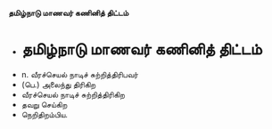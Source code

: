 **தமிழ்நாடு மாணவர் கணினித் திட்டம்**
- # தமிழ்நாடு மாணவர் கணினித் திட்டம்
- n. வீரச்செயல் நாடிச் சுற்றித்திரிபவர்
- (பெ.) அலைந்து திரிகிற
- வீரச்செயல் நாடிச் சுற்றித்திரிகிற
- தவறு செய்கிற
- நெறிதிறம்பிய.

